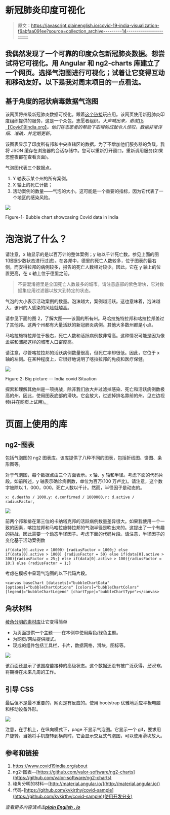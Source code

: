 # 新冠肺炎印度可视化

> 原文：<https://javascript.plainenglish.io/covid-19-india-visualization-f6abfaa091ee?source=collection_archive---------14----------------------->

## 我偶然发现了一个可靠的印度众包新冠肺炎数据。想尝试将它可视化。用 Angular 和 ng2-charts 库建立了一个网页。选择气泡图进行可视化；试着让它变得互动和移动友好。以下是我对周末项目的一点看法。

## 基于角度的冠状病毒数据气泡图

该网页将州级新冠肺炎数据可视化。跟着[这个链接](https://kvkirthy.github.io/covid-sample/)玩应用。该网页使用新冠肺炎印度组织提供的服务，这是一个众包，志愿者组织。*大声喊出来，谢谢*[T5【Covid19India.org】](https://www.covid19india.org/about)*。他们在志愿者的帮助下取得的成就令人惊叹。数据非常详细、准确，并定期更新。*

该图表显示了印度所有邦和中央直辖区的数据。为了不增加他们服务器的负载，我将 JSON 缓存在浏览器的会话存储中。您可以重新打开窗口，重新调用服务(如果您整夜都在查看页面)。

气泡图代表三个数据点。

1.  Y 轴表示某个州的所有案例。
2.  X 轴上的死亡计数；
3.  活动案例的数量——气泡的大小。这可能是一个重要的指标，因为它代表了一个地区的感染风险。

![](img/58c48a0d854137180b93d59f6367dca6.png)

Figure-1- Bubble chart showcasing Covid data in India

# 泡泡说了什么？

请注意，x 轴显示的是以百万计的整体案例；y 轴以千计死亡数。参见上面的图 1(根据少数状态进行过滤)。在各邦中，德里的死亡人数较多，位于图表的最右侧，而安得拉邦的病例较多，报告的死亡人数相对较少。因此，它在 y 轴上的位置更高，在 x 轴上位于德里之前。

> 不要混淆德里是全国死亡人数最多的城市。请注意底部的紫色滑块，它对数据集应用过滤器以放大到特定的状态。

气泡的大小表示活动案例的数量。泡沫越大，案例越活跃。这也意味着，泡沫越大，该州的人感染的风险就越高。

请参见下面的图 2，了解大图——该国的所有州。马哈拉施特拉邦和喀拉拉邦盖过了其他邦。这两个州都有大量活跃的新冠肺炎病例。其他大多数州都是小点。

马哈拉施特拉邦位于极右，死亡人数和活跃病例数非常高。这种情况可能是因为像孟买和浦那这样的城市人口密度高。

请注意，尽管喀拉拉邦的活跃病例数量很高，但死亡率却很低。因此，它位于 x 轴的左侧。在某种程度上，它很好地说明了喀拉拉邦的免疫和医疗保健。

![](img/9b54012ff948284e751530869267314c.png)

Figure 2: Big picture — India covid Situation

探索和理解其他州是一项挑战，除非我们放大并过滤掉感染、死亡和活跃病例数极高的州。因此，使用图表底部的滑块。它会放大，过滤掉排名靠前的州。见左边视频(并在网页上试用[)。](https://kvkirthy.github.io/covid-sample/)

# 页面上使用的库

## ng2-图表

包括气泡图的 ng2 图表库。该库提供了八种不同的图表，包括折线图、饼图、条形图等。

对于气泡图，每个数据点由三个方面表示。x 轴、y 轴和半径。考虑下面的代码片段。如前所述，y 轴表示确诊病例数，单位为百万(100 万卢比)。请注意，这个数字被除以 1，000，000。死亡人数以千计。然而，半径因子是动态的。

```
x: d.deaths / 1000,y: d.confirmed / 1000000,r: d.active / radiusFactor,
```

![](img/829c2edb9108bad45988d1bc18cfa622.png)

前两个邦和排在第三位的卡纳塔克邦的活跃病例数量差异很大。如果我使用一个一致的因素，喀拉拉邦和马哈拉施特拉邦的气泡半径是吹出来的。这提出了一个有趣的挑战，因此需要一个动态半径因子。考虑下面的代码片段。请注意，半径因子的变化基于活动案例数

```
if(data[0].active > 10000) {radiusFactor = 1000;} else if(data[0].active > 1000) {radiusFactor = 50} else if(data[0].active > 300){radiusFactor = 25;} else if(data[0].active > 100){radiusFactor = 10;} else {radiusFactor = 1;}
```

考虑在模板中呈现气泡图的以下代码片段。

```
<canvas baseChart [datasets]="bubbleChartData" [options]="bubbleChartOptions" [colors]="bubbleChartColors" [legend]="bubbleChartLegend" [chartType]="bubbleChartType"></canvas>
```

## 角状材料

[棱角分明的素材库](http://material.angular.io/)让它变得简单

*   为页面提供一个主题——在本例中使用紫色/绿色主题。
*   为网页/网站提供版式。
*   现成的组件包括工具栏，卡片，数据网格，滑块，图标等。

![](img/4e0ab95f275827f0e3e447d21225feb9.png)

该页面还显示了该国疫苗接种的高级状态。这个数据还没有被广泛获得，*还没有*。将期待在未来几周的工作。

## 引导 CSS

最后但不是最不重要的，网页是有反应的。使用 bootstrap 优雅地适应平板电脑和移动设备外形。

![](img/84ee74b5e6125a7dd36140b13127312b.png)

注意，在手机上，在纵向模式下，page 不显示气泡图。它显示一个 gif，要求用户旋转。当她将手机旋转到横向时，它会显示交互式气泡图，可以使用滑块放大。

## 参考和链接

1.  https://www.covid19india.org/about
2.  ng2-图表—[https://github.com/valor-software/ng2-charts](https://github.com/valor-software/ng2-charts)
3.  棱角分明的材料—[http://material.angular.io/](http://material.angular.io/)
4.  代码-[https://github.com/kvkirthy/covid-sample](https://github.com/kvkirthy/covid-sample)(使用开发分支)

*查看更多内容请点击*[***plain English . io***](https://plainenglish.io/)